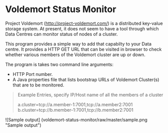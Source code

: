 Voldemort Status Monitor
=======================

Project Voldemort (http://project-voldemort.com/) is a distributed key-value storage system.
At present, it does not seem to have a tool through which Data Centres can monitor status
of nodes of a cluster.

This program provides a simple way to add that capabilty to your Data centre.
It provides a HTTP GET URL that can be visited in browser to check whether various members
of the Voldemort cluster are up or down.

The program is takes two command line arguments:

* HTTP Port number.
* A Java properties file that lists bootstrap URLs of Voldemort Cluster(s) that are to be monitored.

> Example Entries, specify IP/Host name of all the members of a cluster
> 
> a.cluster=tcp://a.member-1:7001,tcp://a.member2:7001
> b.cluster=tcp://b.member-1:7001,tcp://b.member2:7001


![Sample output] (voldemort-status-monitor/raw/master/sample.png "Sample output")

